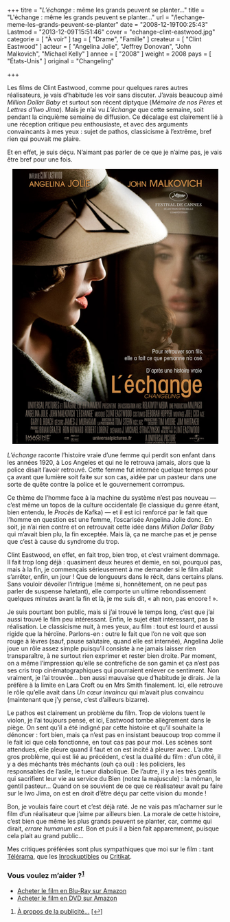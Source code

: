+++
titre = "<em>L&rsquo;échange</em> : même les grands peuvent se planter&#8230;"
title = "L'échange : même les grands peuvent se planter&#8230;"
url = "/lechange-meme-les-grands-peuvent-se-planter"
date = "2008-12-19T00:25:43"
Lastmod = "2013-12-09T15:51:46"
cover = "echange-clint-eastwood.jpg"
categorie = [ "À voir" ]
tag = [ "Drame", "Famille" ]
createur = [ "Clint Eastwood" ]
acteur = [ "Angelina Jolie", "Jeffrey Donovan", "John Malkovich", "Michael Kelly" ]
annee = [ "2008" ]
weight = 2008
pays = [ "États-Unis" ]
original = "Changeling"

+++

<p>Les films de Clint Eastwood, comme pour quelques rares autres réalisateurs, je vais d&rsquo;habitude les voir sans discuter. J&rsquo;avais beaucoup aimé <em>Million Dollar Baby</em> et surtout son récent diptyque (<em>Mémoire de nos Pères</em> et <em>Lettres d&rsquo;Iwo Jima</em>). Mais je n&rsquo;ai vu <em>L&rsquo;échange</em> que cette semaine, soit pendant la cinquième semaine de diffusion. Ce décalage est clairement lié à une réception critique peu enthousiaste, et avec des arguments convaincants à mes yeux : sujet de pathos, classicisme à l&rsquo;extrême, bref rien qui pouvait me plaire.</p>
<p>Et en effet, je suis déçu. N&rsquo;aimant pas parler de ce que je n&rsquo;aime pas, je vais être bref pour une fois.</p>
<p style="text-align: center;"><a href="http://www.allocine.fr/film/fichefilm_gen_cfilm=126884.html"><img class="size-full wp-image-1020  aligncenter" title="18998101" src="18998101.jpg" alt="L'échange" width="480" height="640" /></a></p>
<p><em>L&rsquo;échange</em> raconte l&rsquo;histoire vraie d&rsquo;une femme qui perdit son enfant dans les années 1920, à Los Angeles et qui ne le retrouva jamais, alors que la police disait l&rsquo;avoir retrouvé. Cette femme fut internée quelque temps pour ça avant que lumière soit faite sur son cas, aidée par un pasteur dans une sorte de quête contre la police et le gouvernement corrompus.</p>
<p>Ce thème de l&rsquo;homme face à la machine du système n&rsquo;est pas nouveau — c&rsquo;est même un topos de la culture occidentale (le classique du genre étant, bien entendu, le <em>Procès</em> de Kafka) — et il est ici renforcé par le fait que l&rsquo;homme en question est une femme,  l&rsquo;oscarisée Angelina Jolie donc. En soit, je n&rsquo;ai rien contre et on retrouvait cette idée dans <em>Million Dollar Baby</em> qui m&rsquo;avait bien plu, la fin exceptée. Mais là, ça ne marche pas et je pense que c&rsquo;est à cause du syndrome du trop.</p>
<p>Clint Eastwood, en effet, en fait trop, bien trop, et c&rsquo;est vraiment dommage. Il fait trop long déjà : quasiment deux heures et demie, en soi, pourquoi pas, mais à la fin, je commençais sérieusement à me demander si le film allait s&rsquo;arrêter, enfin, un jour ! Que de longueurs dans le récit, dans certains plans. Sans vouloir dévoiler l&rsquo;intrigue (même si, honnêtement, on ne peut pas parler de suspense haletant), elle comporte un ultime rebondissement quelques minutes avant la fin et là, je me suis dit, &laquo;&nbsp;ah non, pas encore !&nbsp;&raquo;.</p>
<p>Je suis pourtant bon public, mais si j&rsquo;ai trouvé le temps long, c&rsquo;est que j&rsquo;ai aussi trouvé le film peu intéressant. Enfin, le sujet était intéressant, pas la réalisation. Le classicisme nuit, à mes yeux, au film : tout est lourd et aussi rigide que la héroïne. Parlons-en : outre le fait que l&rsquo;on ne voit que son rouge à lèvres (sauf, pause salutaire, quand elle est internée), Angelina Jolie joue un rôle assez simple puisqu&rsquo;il consiste à ne jamais laisser rien transparaître, à ne surtout rien exprimer et rester bien droite. Par moment, on a même l&rsquo;impression qu&rsquo;elle se contrefiche de son gamin et ça n&rsquo;est pas ses cris trop cinématographiques qui pourraient enlever ce sentiment. Non vraiment, je l&rsquo;ai trouvée&#8230; ben aussi mauvaise que d&rsquo;habitude je dirais. Je la préfère à la limite en Lara Croft ou en Mrs Smith finalement. Ici, elle retrouve le rôle qu&rsquo;elle avait dans <em>Un cœur invaincu</em> qui m&rsquo;avait plus convaincu (maintenant que j&rsquo;y pense, c&rsquo;est d&rsquo;ailleurs bizarre).</p>
<p>Le pathos est clairement un problème du film. Trop de violons tuent le violon, je l&rsquo;ai toujours pensé, et ici, Eastwood tombe allègrement dans le piège. On sent qu&rsquo;il a été indigné par cette histoire et qu&rsquo;il souhaite la dénoncer : fort bien, mais ça n&rsquo;est pas en insistant beaucoup trop comme il le fait ici que cela fonctionne, en tout cas pas pour moi. Les scènes sont attendues, elle pleure quand il faut et on est incité à pleurer avec. L&rsquo;autre gros problème, qui est lié au précédent, c&rsquo;est la dualité du film : d&rsquo;un côté, il y a des méchants très méchants (ouh ça oui) : les policiers, les responsables de l&rsquo;asile, le tueur diabolique. De l&rsquo;autre, il y a les très gentils qui sacrifient leur vie au service du Bien (notez la majuscule) : la môman, le gentil pasteur&#8230; Quand on se souvient de ce que ce réalisateur avait pu faire sur le Iwo Jima, on est en droit d&rsquo;être déçu par cette vision du monde !</p>
<p>Bon, je voulais faire court et c&rsquo;est déjà raté. Je ne vais pas m&rsquo;acharner sur le film d&rsquo;un réalisateur que j&rsquo;aime par ailleurs bien. La morale de cette histoire, c&rsquo;est bien que même les plus grands peuvent se planter, car, comme qui dirait, <em>errare humanum es</em><em>t</em>. Bon et puis il a bien fait apparemment, puisque cela plait au grand public&#8230;</p>
<p>Mes critiques préférées sont plus sympathiques que moi sur le film : tant <a href="http://www.telerama.fr/cinema/films/l-echange,364056,critique.php">Télérama</a>, que les <a href="http://www.lesinrocks.com/cine/cinema-article/critique/lechange/">Inrockuptibles</a> ou <a href="http://www.critikat.com/L-Echange.html">Critikat</a>.</p>
<div class="amazon">
<h3>Vous voulez m&rsquo;aider ?<sup><a href="#footnote_0_1018" id="identifier_0_1018" class="footnote-link footnote-identifier-link" title="&Agrave; propos de la publicit&eacute;&hellip;">1</a></sup></h3>
<ul>
<li><a href="http://www.amazon.fr/gp/product/B001W2Z0M8/ref=as_li_ss_tl?ie=UTF8&#038;tag=leblogdenic07-21&#038;linkCode=as2&#038;camp=1642&#038;creative=19458&#038;creativeASIN=B001W2Z0M8">Acheter le film en Blu-Ray sur Amazon</a></li>
<li><a href="http://www.amazon.fr/gp/product/B001W2Z0LO/ref=as_li_ss_tl?ie=UTF8&#038;tag=leblogdenic07-21&#038;linkCode=as2&#038;camp=1642&#038;creative=19458&#038;creativeASIN=B001W2Z0LO">Acheter le film en DVD sur Amazon</a></li>
</ul>
</div>
<ol class="footnotes"><li id="footnote_0_1018" class="footnote"><a href="http://voiretmanger.fr/soutien/">À propos de la publicité…</a> [<a href="#identifier_0_1018" class="footnote-link footnote-back-link">&#8617;</a>]</li></ol>
